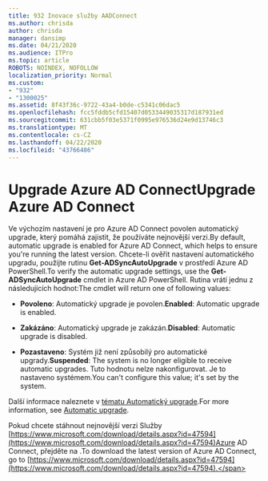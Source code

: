 ```yaml
---
title: 932 Inovace služby AADConnect
ms.author: chrisda
author: chrisda
manager: dansimp
ms.date: 04/21/2020
ms.audience: ITPro
ms.topic: article
ROBOTS: NOINDEX, NOFOLLOW
localization_priority: Normal
ms.custom:
- "932"
- "1300025"
ms.assetid: 8f43f36c-9722-43a4-b0de-c5341c06dac5
ms.openlocfilehash: fcc5fddb5cfd15407d0533449035317d187931ed
ms.sourcegitcommit: 631cbb5f03e5371f0995e976536d24e9d13746c3
ms.translationtype: MT
ms.contentlocale: cs-CZ
ms.lasthandoff: 04/22/2020
ms.locfileid: "43766486"
---
```

# <a name="upgrade-azure-ad-connect"></a><span data-ttu-id="ad291-102">Upgrade Azure AD Connect</span><span class="sxs-lookup"><span data-stu-id="ad291-102">Upgrade Azure AD Connect</span></span>

<span data-ttu-id="ad291-103">Ve výchozím nastavení je pro Azure AD Connect povolen automatický upgrade, který pomáhá zajistit, že používáte nejnovější verzi.</span><span class="sxs-lookup"><span data-stu-id="ad291-103">By default, automatic upgrade is enabled for Azure AD Connect, which helps to ensure you're running the latest version.</span></span> <span data-ttu-id="ad291-104">Chcete-li ověřit nastavení automatického upgradu, použijte rutinu **Get-ADSyncAutoUpgrade** v prostředí Azure AD PowerShell.</span><span class="sxs-lookup"><span data-stu-id="ad291-104">To verify the automatic upgrade settings, use the **Get-ADSyncAutoUpgrade** cmdlet in Azure AD PowerShell.</span></span> <span data-ttu-id="ad291-105">Rutina vrátí jednu z následujících hodnot:</span><span class="sxs-lookup"><span data-stu-id="ad291-105">The cmdlet will return one of following values:</span></span>

- <span data-ttu-id="ad291-106">**Povoleno**: Automatický upgrade je povolen.</span><span class="sxs-lookup"><span data-stu-id="ad291-106">**Enabled**: Automatic upgrade is enabled.</span></span>

- <span data-ttu-id="ad291-107">**Zakázáno**: Automatický upgrade je zakázán.</span><span class="sxs-lookup"><span data-stu-id="ad291-107">**Disabled**: Automatic upgrade is disabled.</span></span>

- <span data-ttu-id="ad291-108">**Pozastaveno**: Systém již není způsobilý pro automatické upgrady.</span><span class="sxs-lookup"><span data-stu-id="ad291-108">**Suspended**: The system is no longer eligible to receive automatic upgrades.</span></span> <span data-ttu-id="ad291-109">Tuto hodnotu nelze nakonfigurovat. Je to nastaveno systémem.</span><span class="sxs-lookup"><span data-stu-id="ad291-109">You can't configure this value; it's set by the system.</span></span>

<span data-ttu-id="ad291-110">Další informace naleznete v [tématu Automatický upgrade](https://docs.microsoft.com/azure/active-directory/connect/active-directory-aadconnect-feature-automatic-upgrade).</span><span class="sxs-lookup"><span data-stu-id="ad291-110">For more information, see [Automatic upgrade](https://docs.microsoft.com/azure/active-directory/connect/active-directory-aadconnect-feature-automatic-upgrade).</span></span>

<span data-ttu-id="ad291-111">Pokud chcete stáhnout nejnovější verzi Služby [https://www.microsoft.com/download/details.aspx?id=47594](https://www.microsoft.com/download/details.aspx?id=47594)Azure AD Connect, přejděte na .</span><span class="sxs-lookup"><span data-stu-id="ad291-111">To download the latest version of Azure AD Connect, go to [https://www.microsoft.com/download/details.aspx?id=47594](https://www.microsoft.com/download/details.aspx?id=47594).</span></span>
